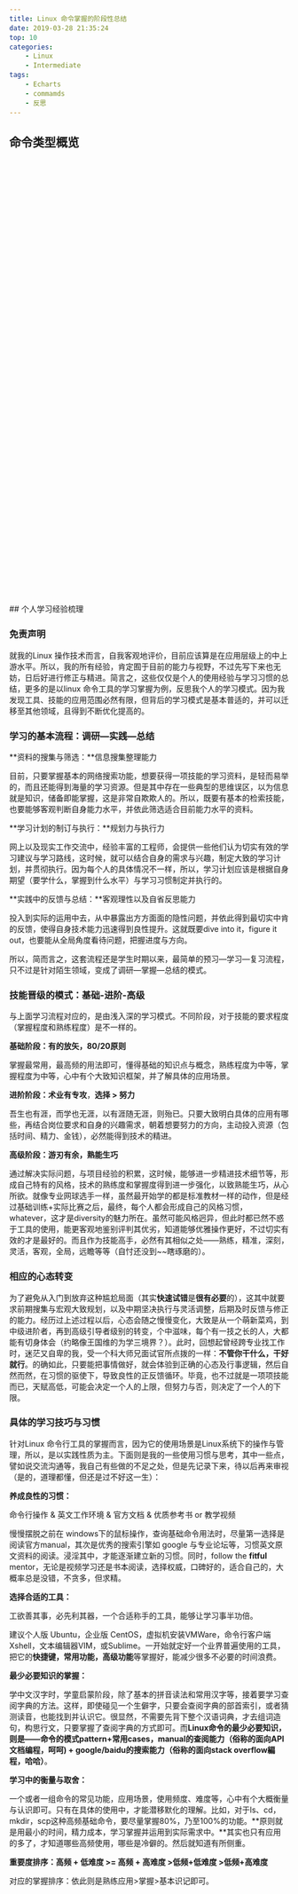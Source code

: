 ```yaml
---
title: Linux 命令掌握的阶段性总结
date: 2019-03-28 21:35:24
top: 10
categories:
	- Linux
	- Intermediate
tags:
	- Echarts
	- commamds
	- 反思
---
```


## 命令类型概览

<div id="command1" style="width: 1000px; height: 800px;"></div>
<script type="text/javascript" src="/Echarts_js/echarts.js"></script>
<script type="text/javascript" src="/Echarts_js/linux_total_command_list.js"></script>
## 个人学习经验梳理

### **免责声明**

就我的Linux 操作技术而言，自我客观地评价，目前应该算是在应用层级上的中上游水平。所以，我的所有经验，肯定囿于目前的能力与视野，不过先写下来也无妨，日后好进行修正与精进。简言之，这些仅仅是个人的使用经验与学习习惯的总结，更多的是以linux 命令工具的学习掌握为例，反思我个人的学习模式。因为我发现工具、技能的应用范围必然有限，但背后的学习模式是基本普适的，并可以迁移至其他领域，且得到不断优化提高的。

<!--more-->



### 学习的基本流程：调研—实践—总结

**资料的搜集与筛选：**信息搜集整理能力

目前，只要掌握基本的网络搜索功能，想要获得一项技能的学习资料，是轻而易举的，而且还能得到海量的学习资源。但是其中存在一些典型的思维误区，以为信息就是知识，储备即能掌握，这是非常自欺欺人的。所以，既要有基本的检索技能，也要能够客观判断自身能力水平，并依此筛选适合目前能力水平的资料。

**学习计划的制订与执行：**规划力与执行力

网上以及现实工作交流中，经验丰富的工程师，会提供一些他们认为切实有效的学习建议与学习路线，这时候，就可以结合自身的需求与兴趣，制定大致的学习计划，并贯彻执行。因为每个人的具体情况不一样，所以，学习计划应该是根据自身期望（要学什么，掌握到什么水平）与学习习惯制定并执行的。

**实践中的反馈与总结：**客观理性以及自省反思能力

投入到实际的运用中去，从中暴露出方方面面的隐性问题，并依此得到最切实中肯的反馈，使得自身技术能力迅速得到良性提升。这就既要dive into it，figure it out，也要能从全局角度看待问题，把握进度与方向。

所以，简而言之，这套流程还是学生时期以来，最简单的预习—学习—复习流程，只不过是针对陌生领域，变成了调研—掌握—总结的模式。



### 技能晋级的模式：基础-进阶-高级

与上面学习流程对应的，是由浅入深的学习模式。不同阶段，对于技能的要求程度（掌握程度和熟练程度）是不一样的。

**基础阶段：有的放矢，80/20原则**

掌握最常用，最高频的用法即可，懂得基础的知识点与概念，熟练程度为中等，掌握程度为中等，心中有个大致知识框架，并了解具体的应用场景。

**进阶阶段：术业有专攻**，**选择 > 努力**

吾生也有涯，而学也无涯，以有涯随无涯，则殆已。只要大致明白具体的应用有哪些，再结合岗位要求和自身的兴趣需求，朝着想要努力的方向，主动投入资源（包括时间、精力、金钱），必然能得到技术的精进。

**高级阶段：游刃有余，熟能生巧**

通过解决实际问题，与项目经验的积累，这时候，能够进一步精进技术细节等，形成自己特有的风格，技术的熟练度和掌握度得到进一步强化，以致熟能生巧，从心所欲。就像专业网球选手一样，虽然最开始学的都是标准教材一样的动作，但是经过基础训练+实际比赛之后，最终，每个人都会形成自己的风格习惯，whatever，这才是diversity的魅力所在。虽然可能风格迥异，但此时都已然不惑于工具的使用，能更客观地鉴别评判其优劣，知道能够优雅操作更好，不过切实有效的才是最好的。而且作为技能高手，必然有其相似之处——熟练，精准，深刻，灵活，客观，全局，远瞻等等（自忖还没到~~瞎琢磨的）。



### 相应的心态转变

为了避免从入门到放弃这种尴尬局面（其实**快速试错**是**很有必要**的），这其中就要求前期搜集与宏观大致规划，以及中期坚决执行与灵活调整，后期及时反馈与修正的能力。经历过上述过程以后，心态会随之慢慢变化，大致是从一个萌新菜鸡，到中级进阶者，再到高级引导者级别的转变，个中滋味，每个有一技之长的人，大都能有切身体会（约略像王国维的为学三境界？）。此时，回想起曾经跨专业找工作时，迷茫又自卑的我，受一个科大师兄面试官所点拨的一样：**不管你干什么，干好就行**。的确如此，只要能把事情做好，就会体验到正确的心态及行事逻辑，然后自然而然，在习惯的驱使下，导致良性的正反馈循环。毕竟，也不过就是一项项技能而已，天赋高低，可能会决定一个人的上限，但努力与否，则决定了一个人的下限。



### 具体的学习技巧与习惯

针对Linux 命令行工具的掌握而言，因为它的使用场景是Linux系统下的操作与管理，所以，是以实践性质为主。下面则是我的一些使用习惯与思考，其中一些点，譬如说交流沟通等，我自己有些做的不足之处，但是先记录下来，待以后再来审视（是的，道理都懂，但还是过不好这一生）：

**养成良性的习惯：**

命令行操作 & 英文工作环境 & 官方文档 & 优质参考书 or 教学视频

慢慢摆脱之前在 windows下的鼠标操作，查询基础命令用法时，尽量第一选择是阅读官方manual，其次是优秀的搜索引擎如 google 与专业论坛等，习惯英文原文资料的阅读。浸淫其中，才能逐渐建立新的习惯。同时，follow the **fitful** mentor，无论是视频学习还是书本阅读，选择权威，口碑好的，适合自己的，大概率总是没错，不贪多，但求精。

**选择合适的工具：**

工欲善其事，必先利其器，一个合适称手的工具，能够让学习事半功倍。

建议个人版 Ubuntu，企业版 CentOS，虚拟机安装VMWare，命令行客户端 Xshell，文本编辑器VIM，或Sublime。一开始就定好一个业界普遍使用的工具，把它的**快捷键，常用功能，高级功能**等掌握好，能减少很多不必要的时间浪费。

**最少必要知识的掌握：**

学中文汉字时，学童启蒙阶段，除了基本的拼音读法和常用汉字等，接着要学习查阅字典的方法。这样，即使碰见一个生僻字，只要会查阅字典的部首索引，或者猜测读音，也能找到并认识它。很显然，不需要先背下整个汉语词典，才去组词造句，构思行文，只要掌握了查阅字典的方式即可。而**Linux命令的最少必要知识，则是——命令的模式pattern+常用cases，manual的查阅能力（俗称的面向API文档编程，呵呵) + google/baidu的搜索能力（俗称的面向stack overflow編程，哈哈）**。

**学习中的衡量与取舍：**

一个或者一组命令的常见功能，应用场景，使用频度、难度等，心中有个大概衡量与认识即可。只有在具体的使用中，才能潜移默化的理解。比如，对于ls、cd，mkdir，scp这种高频基础命令，要尽量掌握80%，乃至100%的功能。**原则就是用最小的时间，精力成本，学习掌握并运用到实际需求中。**其实也只有应用的多了，才知道哪些高频使用，哪些是冷僻的。然后就知道有所侧重。

**重要度排序：高频 + 低难度 >= 高频 + 高难度 >低频+低难度 >低频+高难度**

对应的掌握排序：依此则是熟练应用>掌握>基本识记即可。

<div id="command2" style="width: 1200px; height: 900px;"></div>
<script type="text/javascript" src="/Echarts_js/echarts.js"></script>
<script type="text/javascript" src="/Echarts_js/linux_common_command_list.js"></script>
**以问题为导向的实践练习：**

学习掌握工具的目的是为了解决实际工程问题，而不是为了应用该工具。要知君子不器，要使工具为我所用，而不是成为工具的奴隶，也不要把自己当作一个工具来看待，这是其一。其二，一如学习烹饪，并不是拿着一本烹饪大全，背记下食谱步骤，就能一步到位。而是先磕磕绊绊，手忙脚乱地做个简单的菜，熟悉下流程，然后精进掌握厨艺，同样，学习大部分linux命令，更多是problem-solving type，learning by doing，学习完命令的基本pattern和高频用法后，再结合具体的使用场景，相辅相成，得以迅速掌握。

**及时的笔记总结：**

从接触一个新单词到实际应用，其中大致会有5~6遍的识记过程，但是并不可以直接跳到第七第八次就能掌握的（至少目前不能，羡慕《Matrix I》里面Neo的学习模式），谨记日积跬步，功不唐捐，这样才能从日常碎片化的零散学习，逐渐积累沉淀，最终能到框架化的全局掌握。仅就我个人的习惯，建议笔记类使用OneNote，记忆类用Anki（听说是神器，暂时没有用）。

**优质社群的交流与分享：**

独学而无友，如果有一二个经验丰富的指导者，或者优质的交流社区等**（俗称的面向github编程）**，**变被动学习为主动学习**，何乐而不为？分享知识与见解，才能产生有趣的思维碰撞与有效的信息交换。在专业的氛围下，进行交流讨论与学习，这样可以不受限于个人所处的现实环境，因为如果没有明显觉知的话（后知后觉如我），现实环境对于人的影响是潜移默化且十分巨大的，它也会很大程度上促进、抑或限制一个人的思维和行为。

![Cone_of_Learning](/images/Cone_of_Learning.jpg)

**业务层级的深度拓展：**

掌握了基本的命令工具之后，就可以完成一些简单的操作，但是如果要处理稍微复杂的自动化任务的话，则需要能够组合应用，并能够编写shell脚本，并接触业务层级的东西等。在计算机领域，各类企业级工具层出不穷，迭代迅速，很多技术工具由盛转衰，而Linux系统的命令工具相对来说，并不易被淘汰。所以**坚持扎实基本功**，**钻研基本技术**是相对更明智的选择。

**自我驱动学习逻辑的迁移：**

形成一套内在的学习逻辑，就可以进行有效的迁移：

譬如对于类Unix命令如LSF体系命令等的学习，Python 及其标准库的学习，git 的学习等，莫不如此。

以Python的学习为例：

背景了解调研：

其应用场景有哪些，工具优劣，选择一本口碑比较好的入门级别的书 《Learn python the hard way》；

选择合适的工具：

IDE如PyCharm，交互式如IPython，jupyter notebook等。 

最少必要知识：

基本的语法语义，数据结构等，高效的查阅方法**dir() help()**，**google Python xxx keyword**

学习中的取舍：

首先熟练深入掌握一些高频的常用库：os、shutil、sys、glob、re、math、datetime库等，其他的，真正用到了再查就好（有两个行话：STFW 和 RTFM，前已有述，此处不表）。后续进阶则选择学习某个应用领域的库工具：如数据分析领域，numpy、scipy、pandas、matplotlib等。

解决复杂工程问题：

从易到难，从简单到复杂的处理实际问题等，然后获得进一步提升，总结反思，继续精进。

一如《心流》里面所提及的心流体验一样，在此不表。

![flow](/images/flow.jpg)

——补写于 2019/9/13 未完待续

## 拓展阅读

- **《快乐的Linux命令行》**
- **《Linux 鸟哥的私房菜》**·

- [**Linux 命令汇总**](https://mp.weixin.qq.com/s?__biz=MzAxMjE3ODU3MQ==&mid=2650444436&idx=1&sn=8558f6a93cddfdf0bfd8c17acebd11cd&chksm=83bbf770b4cc7e660626b058904986ba7958a68bc9d58a2a3ad33e68f416e3c23153a70190fe&scene=21#wechat_redirect)

- [**github - jlevy/the-art-of-command-line**](https://link.zhihu.com/?target=https%3A//github.com/jlevy/the-art-of-command-line/blob/master/README-zh.md)

- [**知乎专栏 - Linux上，最常用的一批命令解析**](https://zhuanlan.zhihu.com/p/73341354)

- [**看完这篇Linux基本的操作就会了**](https://mp.weixin.qq.com/s?__biz=MzI4Njg5MDA5NA==&mid=2247484231&idx=1&sn=4cf217a4d692a7aba804e5d96186b15b&chksm=ebd74246dca0cb5024de2f1d9f9e2ecb631e49752713c25bbe44f44856e919df5a973049c189&scene=21#wechat_redirect)

- [**「心流」是种怎样的极致生活体验？**](https://www.xinli001.com/info/100406701)

- [**心流，一种最优的幸福体验**](https://www.jianshu.com/p/58ef791b872a)



#   